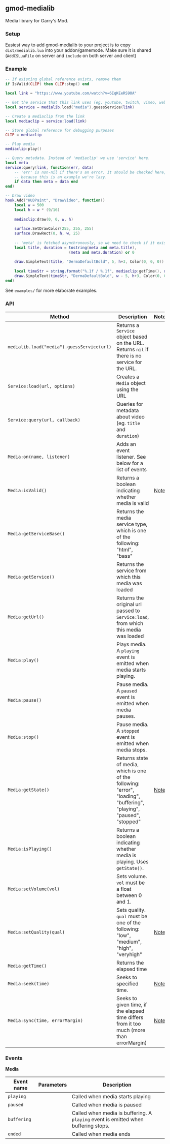 ## gmod-medialib

Media library for Garry's Mod.

### Setup
Easiest way to add gmod-medialib to your project is to copy ```dist/medialib.lua``` into your addon/gamemode. Make sure it is shared (```AddCSLuaFile``` on server and ```include``` on both server and client)

### Example

```lua
-- If existing global reference exists, remove them
if IsValid(CLIP) then CLIP:stop() end

local link = "https://www.youtube.com/watch?v=6IqKEeRS90A"

-- Get the service that this link uses (eg. youtube, twitch, vimeo, webaudio)
local service = medialib.load("media").guessService(link)

-- Create a mediaclip from the link
local mediaclip = service:load(link)

-- Store global reference for debugging purposes
CLIP = mediaclip

-- Play media
mediaclip:play()

-- Query metadata. Instead of 'mediaclip' we use 'service' here.
local meta
service:query(link, function(err, data)
	-- 'err' is non-nil if there's an error. It should be checked here, but
	-- because this is an example we're lazy.
	if data then meta = data end
end)

-- Draw video
hook.Add("HUDPaint", "DrawVideo", function()
	local w = 500 
	local h = w * (9/16)
	
	mediaclip:draw(0, 0, w, h)
	
	surface.SetDrawColor(255, 255, 255)
	surface.DrawRect(0, h, w, 25)
	
	-- 'meta' is fetched asynchronously, so we need to check if it exists
	local title, duration = tostring(meta and meta.title), 
							(meta and meta.duration) or 0
	
	draw.SimpleText(title, "DermaDefaultBold", 5, h+3, Color(0, 0, 0))
	
	local timeStr = string.format("%.1f / %.1f", mediaclip:getTime(), duration)
	draw.SimpleText(timeStr, "DermaDefaultBold", w - 5, h+3, Color(0, 0, 0), TEXT_ALIGN_RIGHT)
end)
```

See ```examples/``` for more elaborate examples.

### API

Method | Description | Notes
---|---|---
```medialib.load("media").guessService(url)``` | Returns a ```Service``` object based on the URL. Returns ```nil``` if there is no service for the URL.
```Service:load(url, options)``` | Creates a ```Media``` object using the URL
```Service:query(url, callback)``` | Queries for metadata about video (eg. ```title``` and ```duration```)
```Media:on(name, listener)``` | Adds an event listener. See below for a list of events
```Media:isValid()``` | Returns a boolean indicating whether media is valid | [Note](# "Invalid media does not mean that media has stopped. For example media is usually invalid during loading phase.")
```Media:getServiceBase()``` | Returns the media service type, which is one of the following: "html", "bass"
```Media:getService()``` | Returns the service from which this media was loaded
```Media:getUrl()``` | Returns the original url passed to ```Service:load```, from which this media was loaded
```Media:play()``` | Plays media. A ```playing``` event is emitted when media starts playing.
```Media:pause()``` | Pause media. A ```paused``` event is emitted when media pauses.
```Media:stop()``` | Pause media. A ```stopped``` event is emitted when media stops.
```Media:getState()``` | Returns state of media, which is one of the following: "error", "loading", "buffering", "playing", "paused", "stopped" | [Note](# "Not supported by all services.")
```Media:isPlaying()``` | Returns a boolean indicating whether media is playing. Uses ```getState()```.
```Media:setVolume(vol)``` | Sets volume. ```vol``` must be a float between 0 and 1.
```Media:setQuality(qual)``` | Sets quality. ```qual``` must be one of the following: "low", "medium", "high", "veryhigh" | [Note](# "Not guaranteed to use equivalent quality on all services. Not supported by all services.")
```Media:getTime()``` | Returns the elapsed time
```Media:seek(time)``` | Seeks to specified time. | [Note](# "Not guaranteed to hop to the exact time. Not supported by all services.")
```Media:sync(time, errorMargin)``` | Seeks to given time, if the elapsed time differs from it too much (more than errorMargin) | [Note](# "Sync does not work on invalid or not playing media. Media can be synchronized at most once per five seconds.")

### Events

__Media__

Event name | Parameters | Description
---|---|---
```playing``` | | Called when media starts playing
```paused``` | | Called when media is paused
```buffering``` | | Called when media is buffering. A ```playing``` event is emitted when buffering stops.
```ended``` | | Called when media ends